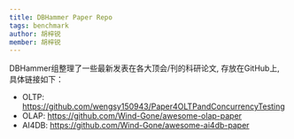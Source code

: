 ```yaml
---
title: DBHammer Paper Repo
tags: benchmark
author: 胡梓锐
member: 胡梓锐 
---
```


DBHammer组整理了一些最新发表在各大顶会/刊的科研论文, 存放在GitHub上, 具体链接如下：
- OLTP: https://github.com/wengsy150943/Paper4OLTPandConcurrencyTesting
- OLAP: https://github.com/Wind-Gone/awesome-olap-paper
- AI4DB: https://github.com/Wind-Gone/awesome-ai4db-paper